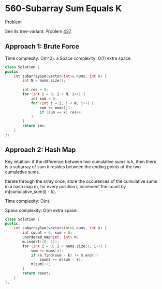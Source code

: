 # 560-Subarray Sum Equals K

[Problem](https://leetcode.com/problems/subarray-sum-equals-k/)

See its tree-variant: Problem [437](../400-499/437-Path%20Sum%20III.md).

## Approach 1: Brute Force

Time complexity: O(n^2).
a
Space complexity: O(1) extra space.

```c++
class Solution {
public:
    int subarraySum(vector<int>& nums, int k) {
        int N = nums.size();
        
        int res = 0;
        for (int i = 0; i < N; i++) {
            int sum = 0;
            for (int j = i; j < N; j++) {
                sum += nums[j];
                if (sum == k) res++;
            }
        }
        return res;
    }
};
```

## Approach 2: Hash Map

Key intuition: if the difference between two cumulative sums is k, then there is a subarray of sum k resides between the ending points of the two cumulative sums.

Iterate through the array once, store the occurences of the cumulative sums in a hash map m, for every position i, increment the count by m[cumulative_sum(i) - k].

Time complexity: O(n).

Space complexity: O(n) extra space.

```c++
class Solution {
public:
    int subarraySum(vector<int>& nums, int k) {
        int count = 0, sum = 0;
        unordered_map<int, int> m;
        m.insert({0, 1});
        for (int i = 0; i < nums.size(); i++) {
            sum += nums[i];
            if (m.find(sum - k) != m.end())
                count += m[sum - k];    
            m[sum]++;
        }
        return count;
    }
};
```
